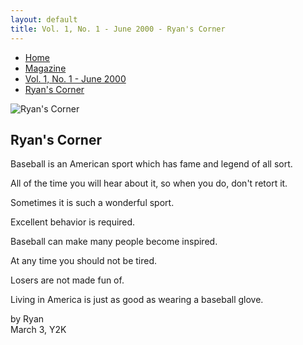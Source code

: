 ```yaml
---
layout: default
title: Vol. 1, No. 1 - June 2000 - Ryan's Corner
---
```

<nav class="breadcrumb" aria-label="breadcrumbs">
  <ul>
    <li><a href="{{ site.url }}{{ site.baseurl }}/index.html">Home</a></li>
    <li><a href="../magazine-home.html">Magazine</a></li>
    <li><a href="bi_vol_1_no_1_home.html">Vol. 1, No. 1 - June 2000</a></li>
    <li class="is-active"><a href="#" aria-current="page">Ryan's Corner</a></li>
  </ul>
</nav>

<section class="storycontent">
  <img src="{{ site.url }}{{ site.baseurl }}/assets/images/ryanlogo_xsm.gif" alt="Ryan's Corner" title="Ryan's Corner"/>
  
  <h1>Ryan's Corner</h1>

  <p>
    <span class="has-text-weight-bold is-size-4">B</span >aseball is an American sport which has fame and legend of all sort.
  </p>

  <p>
    <span class="has-text-weight-bold is-size-4">A</span>ll of the time you will hear about it, so when you do, don't retort it.
  </p>

  <p>
    <span class="has-text-weight-bold is-size-4">S</span>ometimes it is such a wonderful sport.
  </p>

  <p>
    <span class="has-text-weight-bold is-size-4">E</span>xcellent behavior is required.
  </p>

  <p>
    <span class="has-text-weight-bold is-size-4">B</span>aseball can make many people become inspired.
  </p>

  <p>
    <span class="has-text-weight-bold is-size-4">A</span>t any time you should not be tired.
  </p>

  <p>
    <span class="has-text-weight-bold is-size-4">L</span>osers are not made fun of.
  </p>

  <p>
    <span class="has-text-weight-bold is-size-4">L</span>iving in America is just as good as wearing a baseball glove.
  </p>

  <p>
    by Ryan<br />
    March 3, Y2K
  </p>
</section>